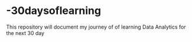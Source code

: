 # -30daysoflearning
This repository will document my journey of of learning Data Analytics for the next 30 day
